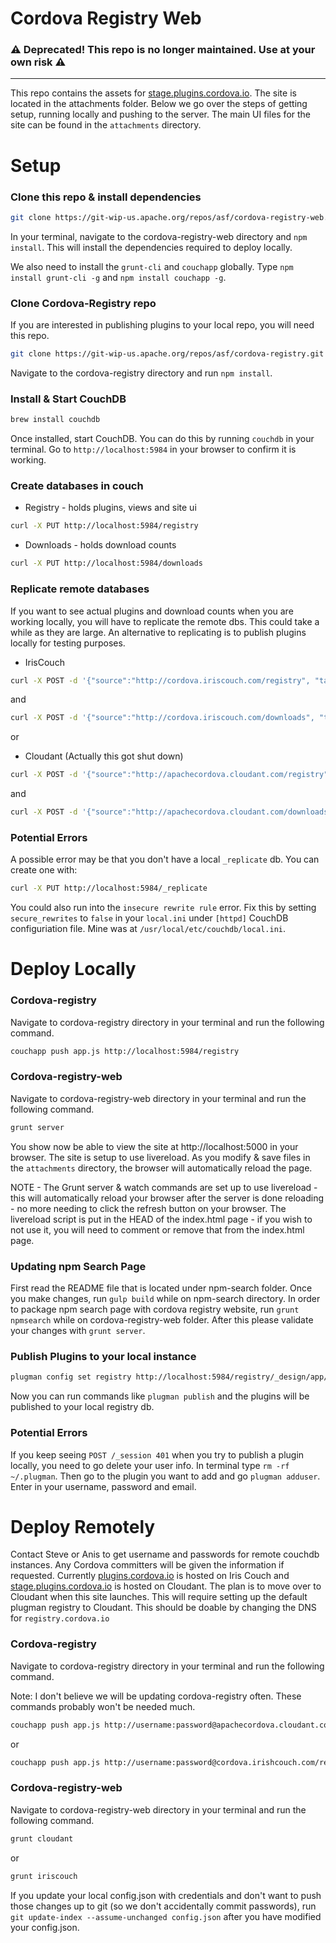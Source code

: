 Cordova Registry Web
===================


### :warning: Deprecated! This repo is no longer maintained. Use at your own risk :warning:
---


This repo contains the assets for [stage.plugins.cordova.io](http://stage.plugins.cordova.io). The site is located in the attachments folder. Below we go over the steps of getting setup, running locally and pushing to the server. The main UI files for the site can be found in the `attachments` directory.

Setup
=====
### Clone this repo & install dependencies
```bash
git clone https://git-wip-us.apache.org/repos/asf/cordova-registry-web.git
```
In your terminal, navigate to the cordova-registry-web directory and `npm install`. This will install the dependencies required to deploy locally.

We also need to install the `grunt-cli` and `couchapp` globally. Type `npm install grunt-cli -g` and `npm install couchapp -g`.

### Clone Cordova-Registry repo
If you are interested in publishing plugins to your local repo, you will need this repo.
```bash
git clone https://git-wip-us.apache.org/repos/asf/cordova-registry.git
```
Navigate to the cordova-registry directory and run `npm install`.

### Install & Start CouchDB
```bash
brew install couchdb
```
Once installed, start CouchDB. You can do this by running `couchdb` in your terminal.
Go to `http://localhost:5984` in your browser to confirm it is working.

### Create databases in couch

* Registry - holds plugins, views and site ui

```bash
curl -X PUT http://localhost:5984/registry
```

* Downloads - holds download counts

```bash
curl -X PUT http://localhost:5984/downloads
```

### Replicate remote databases
If you want to see actual plugins and download counts when you are working locally, you will have to replicate the remote dbs. This could take a while as they are large. An alternative to replicating is to publish plugins locally for testing purposes.

* IrisCouch

```bash
curl -X POST -d '{"source":"http://cordova.iriscouch.com/registry", "target":"http://localhost:5984/registry"}' http://localhost:5984/_replicate -H "Content-Type: application/json"
```
and
```bash
curl -X POST -d '{"source":"http://cordova.iriscouch.com/downloads", "target":"http://localhost:5984/downloads"}' http://localhost:5984/_replicate -H "Content-Type: application/json"
```
or
* Cloudant (Actually this got shut down)

```bash
curl -X POST -d '{"source":"http://apachecordova.cloudant.com/registry", "target":"http://localhost:5984/registry"}' http://localhost:5984/_replicate -H "Content-Type: application/json"
```
and
```bash
curl -X POST -d '{"source":"http://apachecordova.cloudant.com/downloads", "target":"http://localhost:5984/downloads"}' http://localhost:5984/_replicate -H "Content-Type: application/json"
```

### Potential Errors
A possible error may be that you don't have a local `_replicate` db. You can create one with:
```bash
curl -X PUT http://localhost:5984/_replicate
```

You could also run into the `insecure rewrite rule` error. Fix this by setting `secure_rewrites` to `false` in your `local.ini` under `[httpd]` CouchDB configuriation file. Mine was at `/usr/local/etc/couchdb/local.ini`.

Deploy Locally
==============

### Cordova-registry
Navigate to cordova-registry directory in your terminal and run the following command.
```bash
couchapp push app.js http://localhost:5984/registry
```

### Cordova-registry-web
Navigate to cordova-registry-web directory in your terminal and run the following command.
```bash
grunt server
```

You show now be able to view the site at http://localhost:5000 in your browser.
The site is setup to use livereload. As you modify & save files in the `attachments` directory, the browser will automatically reload the page.

NOTE - The Grunt server & watch commands are set up to use livereload - this will automatically reload your browser after the server is done reloading - no more needing to click the refresh button on your browser. The livereload script is put in the HEAD of the index.html page - if you wish to not use it, you will need to comment or remove that from the index.html page.

### Updating npm Search Page
First read the README file that is located under npm-search folder. Once you make changes, run `gulp build` while on npm-search directory. In order to package npm search page with cordova registry website, run `grunt npmsearch` while on cordova-registry-web folder. After this please validate your changes with `grunt server`.

### Publish Plugins to your local instance
```bash
plugman config set registry http://localhost:5984/registry/_design/app/_rewrite
```
Now you can run commands like `plugman publish` and the plugins will be published to your local registry db.

### Potential Errors
If you keep seeing `POST /_session 401` when you try to publish a plugin locally, you need to go delete your user info. In terminal type `rm -rf ~/.plugman`. Then go to the plugin you want to add and go `plugman adduser`. Enter in your username, password and email.

Deploy Remotely
==============
Contact Steve or Anis to get username and passwords for remote couchdb instances. Any Cordova committers will be given the information if requested. Currently [plugins.cordova.io](http://plugins.cordova.io) is hosted on Iris Couch and [stage.plugins.cordova.io](http://stage.plugins.cordova.io) is hosted on Cloudant. The plan is to move over to Cloudant when this site launches. This will require setting up the default plugman registry to Cloudant. This should be doable by changing the DNS for `registry.cordova.io`

### Cordova-registry
Navigate to cordova-registry directory in your terminal and run the following command.

Note: I don't believe we will be updating cordova-registry often. These commands probably won't be needed much.
```bash
couchapp push app.js http://username:password@apachecordova.cloudant.com/registry
```
or
```bash
couchapp push app.js http://username:password@cordova.irishcouch.com/registry
```


### Cordova-registry-web
Navigate to cordova-registry-web directory in your terminal and run the following command.
```bash
grunt cloudant
```
or
```bash
grunt iriscouch
```

If you update your local config.json with credentials and don't want to push those changes up to git (so we don't accidentally commit passwords), run `git update-index --assume-unchanged config.json` after you have modified your config.json.


